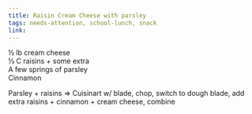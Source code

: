 ```yaml
---
title: Raisin Cream Cheese with parsley
tags: needs-attention, school-lunch, snack
link: 
---
```

½ lb cream cheese  
⅓ C raisins \+ some extra  
A few springs of parsley  
Cinnamon

Parsley \+ raisins \=\> Cuisinart w/ blade, chop, switch to dough blade, add extra raisins \+ cinnamon \+ cream cheese, combine

